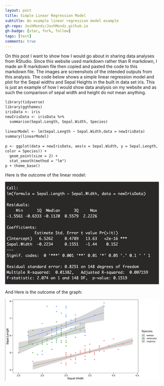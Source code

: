 ```yaml
---
layout: post
title: Simple Linear Regression Model
subtitle: An example linear regression model example
gh-repo: JoshMondz/JoshMondz.github.io
gh-badge: [star, fork, follow]
tags: [test]
comments: true
---
```


On this post I want to show how I would go about in sharing data analyses from RStudio. Since this website used markdown rather than R markdown, I made an R markdown file then copied and pasted the code to this markdown file. The images are screenshots of the intended outputs from this analysis. The code below shows a simple linear regression model and plot for the Sepal widths and Sepal Heights in the built in data set iris. This is just an example of how I would show data analysis on my website and as such the comparison of sepal width and height do not mean anything.


```{r}
library(tidyverse)
library(ggthemes)
irisData <- iris
newIrisData <- irisData %>%
  summarise(Sepal.Length, Sepal.Width, Species)

linearModel <- lm(Sepal.Length ~ Sepal.Width,data = newIrisData)
summary(linearModel)

p <- ggplot(data = newIrisData, aes(x = Sepal.Width, y = Sepal.Length, color = Species)) + 
  geom_point(size = 2) + 
  stat_smooth(method = "lm")
p + theme_base()
```

Here is the outcome of the linear model:

![Linear Model](/assets/img/LinearModel.png)

And Here is the outcome of the graph:

![Plot](/assets/img/Plot.png)

